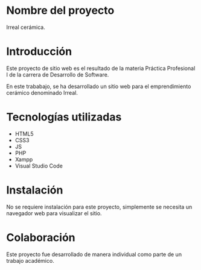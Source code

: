# Nombre del proyecto
Irreal cerámica. 

# Introducción
 Este proyecto de sitio web es el resultado de la materia Práctica Profesional I de la carrera de Desarrollo de Software. 
 
 En este trababajo, se ha desarrollado un sitio web para el emprendimiento cerámico denominado Irreal.

# Tecnologías utilizadas
- HTML5
- CSS3
- JS
- PHP
- Xampp
- Visual Studio Code

# Instalación
No se requiere instalación para este proyecto, simplemente se necesita un navegador web para visualizar el sitio.

# Colaboración
Este proyecto fue desarrollado de manera individual como parte de un trabajo académico. 